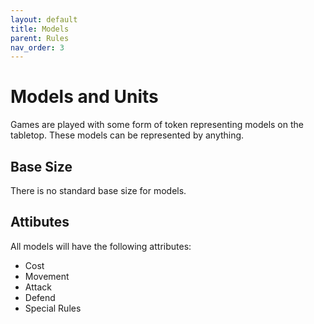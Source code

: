 ```yaml
---
layout: default
title: Models
parent: Rules
nav_order: 3
---
```

# Models and Units

Games are played with some form of token representing models on the tabletop. These models can be represented by anything.

## Base Size
There is no standard base size for models.

## Attibutes
All models will have the following attributes:
* Cost
* Movement
* Attack
* Defend
* Special Rules